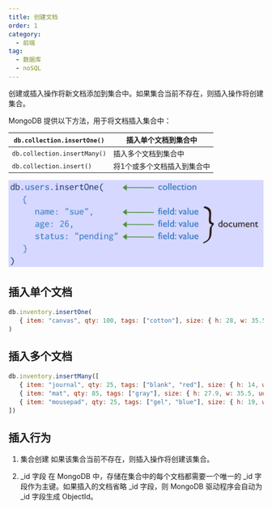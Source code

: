 ```yaml
---
title: 创建文档
order: 1
category:
  - 前端
tag:
  - 数据库
  - noSQL	
---
```


创建或插入操作将新文档添加到集合中。如果集合当前不存在，则插入操作将创建集合。

MongoDB 提供以下方法，用于将文档插入集合中：

| `db.collection.insertOne()`  | 插入单个文档到集合中        |
| ---------------------------- | --------------------------- |
| `db.collection.insertMany()` | 插入多个文档到集合中        |
| `db.collection.insert()`     | 将1个或多个文档插入到集合中 |

![image-20231010104852081](https://raw.githubusercontent.com/GodX-18/picBed/main/image-20231010104852081.png)

## 插入单个文档

```js
db.inventory.insertOne(
   { item: "canvas", qty: 100, tags: ["cotton"], size: { h: 28, w: 35.5, uom: "cm" } }
)
```

## 插入多个文档

```js
db.inventory.insertMany([
   { item: "journal", qty: 25, tags: ["blank", "red"], size: { h: 14, w: 21, uom: "cm" } },
   { item: "mat", qty: 85, tags: ["gray"], size: { h: 27.9, w: 35.5, uom: "cm" } },
   { item: "mousepad", qty: 25, tags: ["gel", "blue"], size: { h: 19, w: 22.85, uom: "cm" } }
])
```

## 插入行为

1. 集合创建
   如果该集合当前不存在，则插入操作将创建该集合。

2. _id 字段
   在 MongoDB 中，存储在集合中的每个文档都需要一个唯一的 _id 字段作为主键。如果插入的文档省略 _id 字段，则 MongoDB 驱动程序会自动为 _id 字段生成 ObjectId。